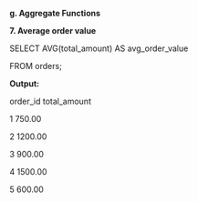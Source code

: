 **g. Aggregate Functions**



**7. Average order value**



SELECT AVG(total\_amount) AS avg\_order\_value

FROM orders;



**Output:**



order\_id	total\_amount

1	         750.00

2	         1200.00

3	         900.00

4	         1500.00

5	         600.00

